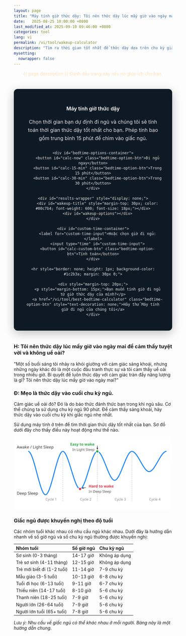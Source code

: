 ```yaml
---
layout: page
title: "Máy tính giờ thức dậy: Tôi nên thức dậy lúc mấy giờ vào ngày mai?"
date:   2025-08-25 10:00:00 +0800
last_modified_at: 2025-09-10 09:46:00 +0800
categories: tool
lang: vi
permalink: /vi/tool/wakeup-calculator
description: "Tìm ra thời gian tốt nhất để thức dậy dựa trên chu kỳ giấc ngủ 90 phút. Nó có thể giúp bạn thức dậy với cảm giác sảng khoái và tràn đầy năng lượng."
mysetting:
  nowrapper: false
---
```


<p style="text-align:center;color:#FFE0B2">{{ page.description }} Đánh dấu trang này nếu nó giúp ích cho bạn.</p>


<style>
    #sleep-calculator-container {
        font-family: -apple-system, BlinkMacSystemFont, "Segoe UI", Roboto, Helvetica, Arial, sans-serif;
        max-width: 500px;
        margin: 40px auto;
        padding: 30px;
        border-radius: 12px;
        box-shadow: 0 8px 30px rgba(0,0,0,0.25);
        background: #0d1a26;
        color: #e0e0e0;
        text-align: center;
    }
    #sleep-calculator-container h3 {
        color: #ffffff;
        font-weight: 600;
        margin-bottom: 20px;
    }
    #sleep-calculator-container p {
        color: #e0e0e0;
        font-size: 16px;
        line-height: 1.6;
        margin-bottom: 25px;
    }
    #bedtime-options-container {
        display: flex;
        flex-wrap: wrap;
        justify-content: center;
        gap: 10px;
        margin-bottom: 20px;
    }
    .bedtime-option-btn {
        background-color: #1c2b3a;
        color: #00c7b4;
        border: 1px solid #00c7b4;
        padding: 10px 15px;
        border-radius: 20px;
        font-size: 14px;
        font-weight: 600;
        cursor: pointer;
        transition: all 0.2s;
    }
    .bedtime-option-btn:hover, .bedtime-option-btn.active {
        background-color: #00c7b4;
        color: #0d1a26;
    }
    #custom-time-container {
        margin-top: 20px;
        display: flex;
        justify-content: center;
        align-items: center;
        gap: 10px;
        flex-wrap: wrap;
    }
    #custom-time-input {
        background-color: #e0e0e0; /* Light background */
        color: #0d1a26; /* Dark text */
        border: 1px solid #00c7b4;
        padding: 8px;
        border-radius: 8px;
    }
    #wakeup-options {
        display: flex;
        flex-wrap: wrap;
        justify-content: center;
        gap: 12px;
        margin-top: 20px;
    }
    .bedtime {
        background-color: #00c7b4;
        color: #0d1a26;
        padding: 6px 12px;
        border-radius: 14px;
        font-size: 14px;
        font-weight: 600;
        display: flex;
        flex-direction: column;
        align-items: center;
        min-width: 100px;
    }
    .duration-annotation {
        font-size: 12px;
        color: #1c2b3a;
        margin-top: 2px;
        font-weight: 500;
    }
</style>

<div id="sleep-calculator-container">
    <h3>Máy tính giờ thức dậy</h3>
    <p>Chọn thời gian bạn dự định đi ngủ và chúng tôi sẽ tính toán thời gian thức dậy tốt nhất cho bạn. Phép tính bao gồm trung bình 15 phút để chìm vào giấc ngủ.</p>
    
    <div id="bedtime-options-container">
        <button id="calc-now" class="bedtime-option-btn">Đi ngủ ngay</button>
        <button id="calc-15-min" class="bedtime-option-btn">Trong 15 phút</button>
        <button id="calc-30-min" class="bedtime-option-btn">Trong 30 phút</button>
    </div>

    <div id="results-wrapper" style="display: none;">
        <div id="wakeup-title" style="margin-top: 30px; color: #00c7b4; font-weight: 600; font-size: 18px;"></div>
        <div id="wakeup-options"></div>
    </div>

    <div id="custom-time-container">
        <label for="custom-time-input">Hoặc chọn giờ đi ngủ:</label>
        <input type="time" id="custom-time-input">
        <button id="calc-custom-btn" class="bedtime-option-btn">Tính toán</button>
    </div>

    <hr style="border: none; height: 1px; background-color: #1c2b3a; margin: 30px 0;">

    <div style="margin-top: 20px;">
        <p style="margin-bottom: 15px;">Bạn muốn tính giờ đi ngủ từ giờ thức dậy của mình?</p>
        <a href="/vi/tool/best-bedtime-calculator" class="bedtime-option-btn" style="text-decoration: none;">Hãy thử Máy tính giờ đi ngủ của chúng tôi</a>
    </div>

</div>

<script>
    document.addEventListener('DOMContentLoaded', function() {
        const wakeupOptionsContainer = document.getElementById('wakeup-options');
        const wakeupTitle = document.getElementById('wakeup-title');
        const resultsWrapper = document.getElementById('results-wrapper');
        const calcNowBtn = document.getElementById('calc-now');
        const calc15MinBtn = document.getElementById('calc-15-min');
        const calc30MinBtn = document.getElementById('calc-30-min');
        const customTimeInput = document.getElementById('custom-time-input');
        const calcCustomBtn = document.getElementById('calc-custom-btn');
        const presetOptionBtns = document.querySelectorAll('#bedtime-options-container .bedtime-option-btn');

        function setDefaultTime() {
            const now = new Date();
            const futureTime = new Date(now.getTime() + 45 * 60 * 1000);
            const hours = String(futureTime.getHours()).padStart(2, '0');
            const minutes = String(futureTime.getMinutes()).padStart(2, '0');
            customTimeInput.value = `${hours}:${minutes}`;
        }

        function formatTime(date) {
            let hours = date.getHours();
            let minutes = date.getMinutes();
            const ampm = hours >= 12 ? 'CH' : 'SA';
            hours = hours % 12;
            hours = hours ? hours : 12; // giờ '0' phải là '12'
            minutes = minutes < 10 ? '0' + minutes : minutes;
            return hours + ':' + minutes + ' ' + ampm;
        }

        function calculateAndShowWakeUpTimes(startTime, startTimeString) {
            if (!wakeupOptionsContainer || !wakeupTitle || !resultsWrapper) return;

            resultsWrapper.style.display = 'block';
            wakeupTitle.textContent = `Nếu bạn đi ngủ ${startTimeString}, hãy thức dậy lúc:`

            // Add 15 minutes to account for the time it takes to fall asleep.
            const sleepTime = new Date(startTime.getTime() + 15 * 60 * 1000);

            const wakeUpTimes = [];
            const sleepCycleMinutes = 90;
            const numberOfCycles = 6;

            for (let i = 1; i <= numberOfCycles; i++) {
                let wakeUpTime = new Date(sleepTime.getTime() + i * sleepCycleMinutes * 60 * 1000);
                
                const durationHours = Math.floor((i * sleepCycleMinutes) / 60);
                const durationMinutes = (i * sleepCycleMinutes) % 60;
                let durationText = `${durationHours}h`;
                if (durationMinutes > 0) {
                    durationText += ` ${durationMinutes}m`;
                }

                wakeUpTimes.push({time: wakeUpTime, duration: durationText});
            }

            wakeupOptionsContainer.innerHTML = '';
            
            // Show the best times first (longer sleep)
            wakeUpTimes.reverse().forEach(wt => {
                const wakeupElement = document.createElement('div');
                wakeupElement.className = 'bedtime'; // Reuse style
                
                const timeSpan = document.createElement('span');
                timeSpan.textContent = formatTime(wt.time);
                
                const durationSpan = document.createElement('span');
                durationSpan.className = 'duration-annotation';
                durationSpan.textContent = `(${wt.duration} ngủ)`;

                wakeupElement.appendChild(timeSpan);
                wakeupElement.appendChild(durationSpan);
                wakeupOptionsContainer.appendChild(wakeupElement);
            });
        }

        function setActiveButton(activeBtn) {
            presetOptionBtns.forEach(btn => btn.classList.remove('active'));
            if (activeBtn) {
                activeBtn.classList.add('active');
            }
        }

        calcNowBtn.addEventListener('click', () => {
            setActiveButton(calcNowBtn);
            calculateAndShowWakeUpTimes(new Date(), 'bây giờ');
        });

        calc15MinBtn.addEventListener('click', () => {
            setActiveButton(calc15MinBtn);
            const startTime = new Date(new Date().getTime() + 15 * 60 * 1000);
            calculateAndShowWakeUpTimes(startTime, 'trong 15 phút');
        });

        calc30MinBtn.addEventListener('click', () => {
            setActiveButton(calc30MinBtn);
            const startTime = new Date(new Date().getTime() + 30 * 60 * 1000);
            calculateAndShowWakeUpTimes(startTime, 'trong 30 phút');
        });

        calcCustomBtn.addEventListener('click', () => {
            setActiveButton(null); // No preset button is active
            const timeValue = customTimeInput.value;
            if (!timeValue) {
                // Maybe provide feedback to the user
                if (resultsWrapper) resultsWrapper.style.display = 'none';
                wakeupTitle.textContent = 'Vui lòng chọn thời gian trước.';
                wakeupOptionsContainer.innerHTML = '';
                return;
            }

            const [hours, minutes] = timeValue.split(':');
            const now = new Date();
            const startTime = new Date(now.getFullYear(), now.getMonth(), now.getDate(), hours, minutes);

            // If the selected time is earlier than now, assume it's for the next day
            if (startTime < now) {
                startTime.setDate(startTime.getDate() + 1);
            }
            
            calculateAndShowWakeUpTimes(startTime, `lúc ${formatTime(startTime)}`);
        });
        
        // Set default time for the custom input
        setDefaultTime();
    });
</script>

### H: Tôi nên thức dậy lúc mấy giờ vào ngày mai để cảm thấy tuyệt vời và không uể oải?

"Một số buổi sáng tôi nhảy ra khỏi giường với cảm giác sảng khoái, nhưng những ngày khác đó là một cuộc đấu tranh thực sự và tôi cảm thấy uể oải trong nhiều giờ. Bí quyết để luôn thức dậy với cảm giác tràn đầy năng lượng là gì? Tôi nên thức dậy lúc mấy giờ vào ngày mai?"

### Đ: Mẹo là thức dậy vào cuối chu kỳ ngủ.

Cảm giác uể oải đó? Đó là do báo thức đánh thức bạn trong khi ngủ sâu. Cơ thể chúng ta sử dụng chu kỳ ngủ 90 phút. Để cảm thấy sảng khoái, hãy thức dậy vào cuối chu kỳ khi giấc ngủ nhẹ nhất.

Sử dụng máy tính ở trên để tìm thời gian thức dậy tốt nhất của bạn. Sơ đồ dưới đây cho thấy điều này hoạt động như thế nào.

<p style="text-align:center;">
  <img src="/assets/img/sleep_cycle_explanation.svg" alt="Một sơ đồ cho thấy thời gian tốt nhất để thức dậy là vào cuối chu kỳ ngủ 90 phút, tránh cảm giác uể oải do thức dậy trong giai đoạn ngủ sâu." style="max-width: 100%;"/>
</p>

### Giấc ngủ được khuyến nghị theo độ tuổi

Các nhóm tuổi khác nhau có nhu cầu ngủ khác nhau. Dưới đây là hướng dẫn nhanh về số giờ ngủ và số chu kỳ ngủ thường được khuyến nghị:

| Nhóm tuổi | Số giờ ngủ | Chu kỳ ngủ |
| :--- | :--- | :--- |
| Sơ sinh (0-3 tháng) | 14-17 giờ | Không áp dụng |
| Trẻ sơ sinh (4-11 tháng) | 12-15 giờ | Không áp dụng |
| Trẻ mới biết đi (1-2 tuổi) | 11-14 giờ | 7-9 chu kỳ |
| Mẫu giáo (3-5 tuổi) | 10-13 giờ | 6-8 chu kỳ |
| Tuổi đi học (6-13 tuổi) | 9-11 giờ | 6-7 chu kỳ |
| Thiếu niên (14-17 tuổi) | 8-10 giờ | 5-6 chu kỳ |
| Thanh niên (18-25 tuổi) | 7-9 giờ | 5-6 chu kỳ |
| Người lớn (26-64 tuổi) | 7-9 giờ | 5-6 chu kỳ |
| Người lớn tuổi (65+ tuổi) | 7-8 giờ | 5-6 chu kỳ |

*Lưu ý: Nhu cầu về giấc ngủ có thể khác nhau ở mỗi người. Bảng này là một hướng dẫn chung.*